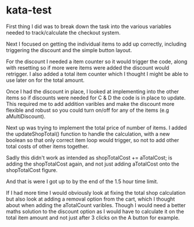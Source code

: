 # kata-test
First thing I did was to break down the task into the various variables needed to track/calculate the checkout system.

Next I focused on getting the individual items to add up correctly, including triggering the discount and the simple button layout.

For the discount I needed a item counter so it would trigger the code, along with resetting so if more were items were added the discount would retrigger. I also added a total item counter which I thought I might be able to use later on for the total amount.

Once I had the discount in place, I looked at implementing into the other items so if discounts were needed for C & D the code is in place to update. This required me to add addition varibles and make the discount more flexible and robust so you could turn on/off for any of the items (e.g aMultiDiscount).

Next up was trying to implement the total price of number of items. I added the updateShopTotal() function to handle the calculation, with a new boolean so that only correct item loop would trigger, so not to add other total costs of other items together.

Sadly this didn't work as intended as shopTotalCost += aTotalCost; is adding the shopTotalCost again, and not just adding aTotalCost onto the shopTotalCost figure.

And that is were I got up to by the end of the 1.5 hour time limit.

If I had more time I would obviously look at fixing the total shop calculation but also look at adding a removal option from the cart, which I thought about when adding the aTotalCount varibles. Though I would need a better maths solution to the discount option as I would have to calculate it on the total item amount and not just after 3 clicks on the A button for example.
